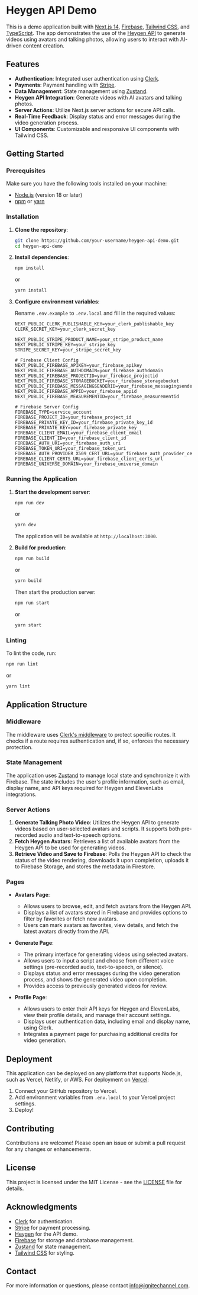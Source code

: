 # Heygen API Demo

This is a demo application built with [Next.js 14](https://nextjs.org/), [Firebase](https://firebase.google.com/), [Tailwind CSS](https://tailwindcss.com/), and [TypeScript](https://www.typescriptlang.org/). The app demonstrates the use of the [Heygen API](https://heygen.com/) to generate videos using avatars and talking photos, allowing users to interact with AI-driven content creation.

## Features

- **Authentication**: Integrated user authentication using [Clerk](https://clerk.dev/).
- **Payments**: Payment handling with [Stripe](https://stripe.com/).
- **Data Management**: State management using [Zustand](https://github.com/pmndrs/zustand).
- **Heygen API Integration**: Generate videos with AI avatars and talking photos.
- **Server Actions**: Utilize Next.js server actions for secure API calls.
- **Real-Time Feedback**: Display status and error messages during the video generation process.
- **UI Components**: Customizable and responsive UI components with Tailwind CSS.

## Getting Started

### Prerequisites

Make sure you have the following tools installed on your machine:

- [Node.js](https://nodejs.org/) (version 18 or later)
- [npm](https://www.npmjs.com/) or [yarn](https://yarnpkg.com/)

### Installation

1. **Clone the repository**:

   ```bash
   git clone https://github.com/your-username/heygen-api-demo.git
   cd heygen-api-demo
   ```

2. **Install dependencies**:

   ```bash
   npm install
   ```

   or

   ```bash
   yarn install
   ```

3. **Configure environment variables**:

   Rename `.env.example` to `.env.local` and fill in the required values:

   ```plaintext
   NEXT_PUBLIC_CLERK_PUBLISHABLE_KEY=your_clerk_publishable_key
   CLERK_SECRET_KEY=your_clerk_secret_key

   NEXT_PUBLIC_STRIPE_PRODUCT_NAME=your_stripe_product_name
   NEXT_PUBLIC_STRIPE_KEY=your_stripe_key
   STRIPE_SECRET_KEY=your_stripe_secret_key

   # Firebase Client Config
   NEXT_PUBLIC_FIREBASE_APIKEY=your_firebase_apikey
   NEXT_PUBLIC_FIREBASE_AUTHDOMAIN=your_firebase_authdomain
   NEXT_PUBLIC_FIREBASE_PROJECTID=your_firebase_projectid
   NEXT_PUBLIC_FIREBASE_STORAGEBUCKET=your_firebase_storagebucket
   NEXT_PUBLIC_FIREBASE_MESSAGINGSENDERID=your_firebase_messagingsenderid
   NEXT_PUBLIC_FIREBASE_APPID=your_firebase_appid
   NEXT_PUBLIC_FIREBASE_MEASUREMENTID=your_firebase_measurementid

   # Firebase Server Config
   FIREBASE_TYPE=service_account
   FIREBASE_PROJECT_ID=your_firebase_project_id
   FIREBASE_PRIVATE_KEY_ID=your_firebase_private_key_id
   FIREBASE_PRIVATE_KEY=your_firebase_private_key
   FIREBASE_CLIENT_EMAIL=your_firebase_client_email
   FIREBASE_CLIENT_ID=your_firebase_client_id
   FIREBASE_AUTH_URI=your_firebase_auth_uri
   FIREBASE_TOKEN_URI=your_firebase_token_uri
   FIREBASE_AUTH_PROVIDER_X509_CERT_URL=your_firebase_auth_provider_cert_url
   FIREBASE_CLIENT_CERTS_URL=your_firebase_client_certs_url
   FIREBASE_UNIVERSE_DOMAIN=your_firebase_universe_domain
   ```

### Running the Application

1. **Start the development server**:

   ```bash
   npm run dev
   ```

   or

   ```bash
   yarn dev
   ```

   The application will be available at `http://localhost:3000`.

2. **Build for production**:

   ```bash
   npm run build
   ```

   or

   ```bash
   yarn build
   ```

   Then start the production server:

   ```bash
   npm run start
   ```

   or

   ```bash
   yarn start
   ```

### Linting

To lint the code, run:

```bash
npm run lint
```

or

```bash
yarn lint
```

## Application Structure

### Middleware

The middleware uses [Clerk's middleware](https://clerk.dev/docs/nextjs) to protect specific routes. It checks if a route requires authentication and, if so, enforces the necessary protection.

### State Management

The application uses [Zustand](https://github.com/pmndrs/zustand) to manage local state and synchronize it with Firebase. The state includes the user's profile information, such as email, display name, and API keys required for Heygen and ElevenLabs integrations.

### Server Actions

1. **Generate Talking Photo Video**:
   Utilizes the Heygen API to generate videos based on user-selected avatars and scripts. It supports both pre-recorded audio and text-to-speech options.
2. **Fetch Heygen Avatars**:
   Retrieves a list of available avatars from the Heygen API to be used for generating videos.
3. **Retrieve Video and Save to Firebase**:
   Polls the Heygen API to check the status of the video rendering, downloads it upon completion, uploads it to Firebase Storage, and stores the metadata in Firestore.

### Pages

- **Avatars Page**:

  - Allows users to browse, edit, and fetch avatars from the Heygen API.
  - Displays a list of avatars stored in Firebase and provides options to filter by favorites or fetch new avatars.
  - Users can mark avatars as favorites, view details, and fetch the latest avatars directly from the API.

- **Generate Page**:

  - The primary interface for generating videos using selected avatars.
  - Allows users to input a script and choose from different voice settings (pre-recorded audio, text-to-speech, or silence).
  - Displays status and error messages during the video generation process, and shows the generated video upon completion.
  - Provides access to previously generated videos for review.

- **Profile Page**:
  - Allows users to enter their API keys for Heygen and ElevenLabs, view their profile details, and manage their account settings.
  - Displays user authentication data, including email and display name, using Clerk.
  - Integrates a payment page for purchasing additional credits for video generation.

## Deployment

This application can be deployed on any platform that supports Node.js, such as Vercel, Netlify, or AWS. For deployment on [Vercel](https://vercel.com/):

1. Connect your GitHub repository to Vercel.
2. Add environment variables from `.env.local` to your Vercel project settings.
3. Deploy!

## Contributing

Contributions are welcome! Please open an issue or submit a pull request for any changes or enhancements.

## License

This project is licensed under the MIT License - see the [LICENSE](LICENSE) file for details.

## Acknowledgments

- [Clerk](https://clerk.dev/) for authentication.
- [Stripe](https://stripe.com/) for payment processing.
- [Heygen](https://heygen.com/) for the API demo.
- [Firebase](https://firebase.google.com/) for storage and database management.
- [Zustand](https://github.com/pmndrs/zustand) for state management.
- [Tailwind CSS](https://tailwindcss.com/) for styling.

## Contact

For more information or questions, please contact [info@ignitechannel.com](mailto:info@ignitechannel.com).
